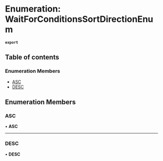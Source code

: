 # Enumeration: WaitForConditionsSortDirectionEnum

**`export`**

## Table of contents

### Enumeration Members

- [ASC](WaitForConditionsSortDirectionEnum.md#asc)
- [DESC](WaitForConditionsSortDirectionEnum.md#desc)

## Enumeration Members

### <a id="asc" name="asc"></a> ASC

• **ASC**

___

### <a id="desc" name="desc"></a> DESC

• **DESC**
